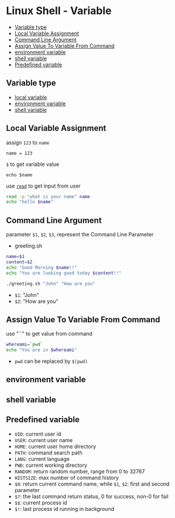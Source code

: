 # Linux Shell - Variable

* [Variable type](#variable-type)
* [Local Variable Assignment](#local-variable-assignment)
* [Command Line Argument](#command-line-argument)
* [Assign Value To Variable From Command](#assign-value-to-variable-from-command)
* [environment variable](#environment-variable)
* [shell variable](#shell-variable)
* [Predefined variable](#predefined-variable)

## Variable type

- [local variable](#local-variable)
- [environment variable](#environment-variable)
- [shell variable](#shell-variable)

## Local Variable Assignment

assign `123` to `name`

```shell
name = 123
```

`$` to get variable value

```shell
echo $name
```

use [`read`]() to get input from user

```sh
read -p "what is your name" name
echo "hello $name"
```

## Command Line Argument

parameter `$1`, `$2`, `$3`, represent the Command Line Parameter

- greeting.sh

```sh
name=$1
content=$2
echo "Good Morning $name!!"
echo "You are looking good today $content!!"
```

```sh
./greeting.sh "John" "How are you"
```

- `$1`: "John"
- `$2`: "How are you"

## Assign Value To Variable From Command

use "``" to get value from command

```sh
whereami=`pwd`
echo "You are in $whereami"
```

- `pwd` can be replaced by `$(pwd)`

## environment variable

## shell variable

## Predefined variable

- `UID`: current user id
- `USER`: current user name
- `HOME`: current user home directory
- `PATH`: command search path
- `LANG`: current language
- `PWD`: current working directory
- `RANDOM`: return random number, range from 0 to 32767
- `HISTSIZE`: max number of command history
- `$0`: return current command name, while `$1`, `$2`: first and second parameter
- `$?`: the last command return status, 0 for success, non-0 for fail
- `$$`: current process id
- `$!`: last process id running in background

